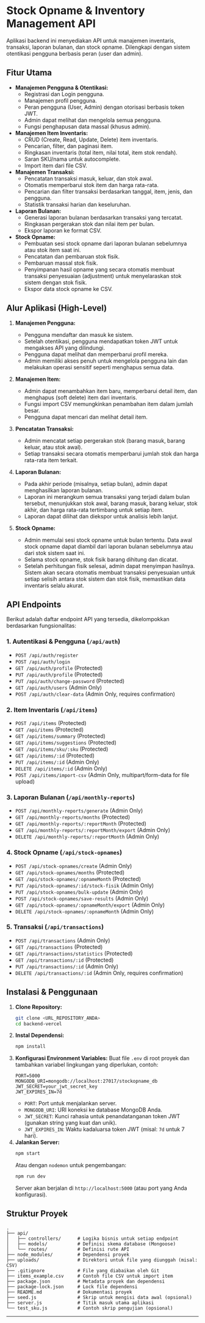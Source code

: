 # Stock Opname & Inventory Management API

Aplikasi backend ini menyediakan API untuk manajemen inventaris, transaksi, laporan bulanan, dan stock opname. Dilengkapi dengan sistem otentikasi pengguna berbasis peran (user dan admin).

## Fitur Utama

*   **Manajemen Pengguna & Otentikasi:**
    *   Registrasi dan Login pengguna.
    *   Manajemen profil pengguna.
    *   Peran pengguna (User, Admin) dengan otorisasi berbasis token JWT.
    *   Admin dapat melihat dan mengelola semua pengguna.
    *   Fungsi penghapusan data massal (khusus admin).
*   **Manajemen Item Inventaris:**
    *   CRUD (Create, Read, Update, Delete) item inventaris.
    *   Pencarian, filter, dan paginasi item.
    *   Ringkasan inventaris (total item, nilai total, item stok rendah).
    *   Saran SKU/nama untuk autocomplete.
    *   Import item dari file CSV.
*   **Manajemen Transaksi:**
    *   Pencatatan transaksi masuk, keluar, dan stok awal.
    *   Otomatis memperbarui stok item dan harga rata-rata.
    *   Pencarian dan filter transaksi berdasarkan tanggal, item, jenis, dan pengguna.
    *   Statistik transaksi harian dan keseluruhan.
*   **Laporan Bulanan:**
    *   Generasi laporan bulanan berdasarkan transaksi yang tercatat.
    *   Ringkasan pergerakan stok dan nilai item per bulan.
    *   Ekspor laporan ke format CSV.
*   **Stock Opname:**
    *   Pembuatan sesi stock opname dari laporan bulanan sebelumnya atau stok item saat ini.
    *   Pencatatan dan pembaruan stok fisik.
    *   Pembaruan massal stok fisik.
    *   Penyimpanan hasil opname yang secara otomatis membuat transaksi penyesuaian (adjustment) untuk menyelaraskan stok sistem dengan stok fisik.
    *   Ekspor data stock opname ke CSV.

## Alur Aplikasi (High-Level)

1.  **Manajemen Pengguna:**
    *   Pengguna mendaftar dan masuk ke sistem.
    *   Setelah otentikasi, pengguna mendapatkan token JWT untuk mengakses API yang dilindungi.
    *   Pengguna dapat melihat dan memperbarui profil mereka.
    *   Admin memiliki akses penuh untuk mengelola pengguna lain dan melakukan operasi sensitif seperti menghapus semua data.

2.  **Manajemen Item:**
    *   Admin dapat menambahkan item baru, memperbarui detail item, dan menghapus (soft delete) item dari inventaris.
    *   Fungsi import CSV memungkinkan penambahan item dalam jumlah besar.
    *   Pengguna dapat mencari dan melihat detail item.

3.  **Pencatatan Transaksi:**
    *   Admin mencatat setiap pergerakan stok (barang masuk, barang keluar, atau stok awal).
    *   Setiap transaksi secara otomatis memperbarui jumlah stok dan harga rata-rata item terkait.

4.  **Laporan Bulanan:**
    *   Pada akhir periode (misalnya, setiap bulan), admin dapat menghasilkan laporan bulanan.
    *   Laporan ini merangkum semua transaksi yang terjadi dalam bulan tersebut, menunjukkan stok awal, barang masuk, barang keluar, stok akhir, dan harga rata-rata tertimbang untuk setiap item.
    *   Laporan dapat dilihat dan diekspor untuk analisis lebih lanjut.

5.  **Stock Opname:**
    *   Admin memulai sesi stock opname untuk bulan tertentu. Data awal stock opname dapat diambil dari laporan bulanan sebelumnya atau dari stok sistem saat ini.
    *   Selama stock opname, stok fisik barang dihitung dan dicatat.
    *   Setelah perhitungan fisik selesai, admin dapat menyimpan hasilnya. Sistem akan secara otomatis membuat transaksi penyesuaian untuk setiap selisih antara stok sistem dan stok fisik, memastikan data inventaris selalu akurat.

## API Endpoints

Berikut adalah daftar endpoint API yang tersedia, dikelompokkan berdasarkan fungsionalitas:

### 1. Autentikasi & Pengguna (`/api/auth`)

*   `POST /api/auth/register`
*   `POST /api/auth/login`
*   `GET /api/auth/profile` (Protected)
*   `PUT /api/auth/profile` (Protected)
*   `PUT /api/auth/change-password` (Protected)
*   `GET /api/auth/users` (Admin Only)
*   `POST /api/auth/clear-data` (Admin Only, requires confirmation)

### 2. Item Inventaris (`/api/items`)

*   `POST /api/items` (Protected)
*   `GET /api/items` (Protected)
*   `GET /api/items/summary` (Protected)
*   `GET /api/items/suggestions` (Protected)
*   `GET /api/items/sku/:sku` (Protected)
*   `GET /api/items/:id` (Protected)
*   `PUT /api/items/:id` (Admin Only)
*   `DELETE /api/items/:id` (Admin Only)
*   `POST /api/items/import-csv` (Admin Only, multipart/form-data for file upload)

### 3. Laporan Bulanan (`/api/monthly-reports`)

*   `POST /api/monthly-reports/generate` (Admin Only)
*   `GET /api/monthly-reports/months` (Protected)
*   `GET /api/monthly-reports/:reportMonth` (Protected)
*   `GET /api/monthly-reports/:reportMonth/export` (Admin Only)
*   `DELETE /api/monthly-reports/:reportMonth` (Admin Only)

### 4. Stock Opname (`/api/stock-opnames`)

*   `POST /api/stock-opnames/create` (Admin Only)
*   `GET /api/stock-opnames/months` (Protected)
*   `GET /api/stock-opnames/:opnameMonth` (Protected)
*   `PUT /api/stock-opnames/:id/stock-fisik` (Admin Only)
*   `PUT /api/stock-opnames/bulk-update` (Admin Only)
*   `POST /api/stock-opnames/save-results` (Admin Only)
*   `GET /api/stock-opnames/:opnameMonth/export` (Admin Only)
*   `DELETE /api/stock-opnames/:opnameMonth` (Admin Only)

### 5. Transaksi (`/api/transactions`)

*   `POST /api/transactions` (Admin Only)
*   `GET /api/transactions` (Protected)
*   `GET /api/transactions/statistics` (Protected)
*   `GET /api/transactions/:id` (Protected)
*   `PUT /api/transactions/:id` (Admin Only)
*   `DELETE /api/transactions/:id` (Admin Only, requires confirmation)

## Instalasi & Penggunaan

1.  **Clone Repository:**
    ```bash
    git clone <URL_REPOSITORY_ANDA>
    cd backend-vercel
    ```
2.  **Instal Dependensi:**
    ```bash
    npm install
    ```
3.  **Konfigurasi Environment Variables:**
    Buat file `.env` di root proyek dan tambahkan variabel lingkungan yang diperlukan, contoh:
    ```
    PORT=5000
    MONGODB_URI=mongodb://localhost:27017/stockopname_db
    JWT_SECRET=your_jwt_secret_key
    JWT_EXPIRES_IN=7d
    ```
    *   `PORT`: Port untuk menjalankan server.
    *   `MONGODB_URI`: URI koneksi ke database MongoDB Anda.
    *   `JWT_SECRET`: Kunci rahasia untuk penandatanganan token JWT (gunakan string yang kuat dan unik).
    *   `JWT_EXPIRES_IN`: Waktu kadaluarsa token JWT (misal: `7d` untuk 7 hari).
4.  **Jalankan Server:**
    ```bash
    npm start
    ```
    Atau dengan `nodemon` untuk pengembangan:
    ```bash
    npm run dev
    ```
    Server akan berjalan di `http://localhost:5000` (atau port yang Anda konfigurasi).

## Struktur Proyek

```
.
├── api/
│   ├── controllers/      # Logika bisnis untuk setiap endpoint
│   ├── models/           # Definisi skema database (Mongoose)
│   └── routes/           # Definisi rute API
├── node_modules/         # Dependensi proyek
├── uploads/              # Direktori untuk file yang diunggah (misal: CSV)
├── .gitignore            # File yang diabaikan oleh Git
├── items_example.csv     # Contoh file CSV untuk import item
├── package.json          # Metadata proyek dan dependensi
├── package-lock.json     # Lock file dependensi
├── README.md             # Dokumentasi proyek
├── seed.js               # Skrip untuk mengisi data awal (opsional)
├── server.js             # Titik masuk utama aplikasi
└── test_sku.js           # Contoh skrip pengujian (opsional)
```

---
